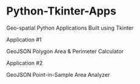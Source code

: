 # Python-Tkinter-Apps
Geo-spatial Python Applications Built using Tkinter

Application #1

GeoJSON Polygon Area & Perimeter Calculator

Application #2

GeoJSON Point-in-Sample Area Analyzer
